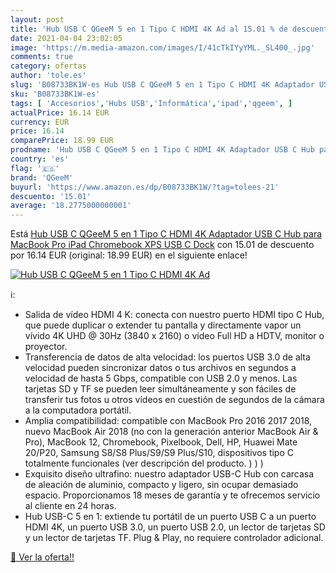 ```yaml
---
layout: post
title: 'Hub USB C QGeeM 5 en 1 Tipo C HDMI 4K Ad al 15.01 % de descuento'
date: 2021-04-04 23:02:05
image: 'https://m.media-amazon.com/images/I/41cTkIYyYML._SL400_.jpg'
comments: true
category: ofertas
author: 'tole.es'
slug: 'B08733BK1W-es Hub USB C QGeeM 5 en 1 Tipo C HDMI 4K Adaptador USB C Hub...'
sku: 'B08733BK1W-es'
tags: [ 'Accesorios','Hubs USB','Informática','ipad','qgeem', ]
actualPrice: 16.14 EUR
currency: EUR
price: 16.14
comparePrice: 18.99 EUR
prodname: 'Hub USB C QGeeM 5 en 1 Tipo C HDMI 4K Adaptador USB C Hub para MacBook Pro iPad  Chromebook  XPS USB C Dock'
country: 'es'
flag: '🇪🇸'
brand: 'QGeeM'
buyurl: 'https://www.amazon.es/dp/B08733BK1W/?tag=tolees-21'
descuento: '15.01'
average: '18.2775000000001'
---
```


Está [Hub USB C QGeeM 5 en 1 Tipo C HDMI 4K Adaptador USB C Hub para MacBook Pro iPad  Chromebook  XPS USB C Dock](https://www.amazon.es/dp/B08733BK1W/?tag=tolees-21) con 15.01 de descuento por 16.14 EUR (original: 18.99 EUR) en el siguiente enlace!

[![Hub USB C QGeeM 5 en 1 Tipo C HDMI 4K Ad](https://m.media-amazon.com/images/I/41cTkIYyYML._SL400_.jpg)](https://www.amazon.es/dp/B08733BK1W/?tag=tolees-21)

ℹ️:

- Salida de vídeo HDMI 4 K: conecta con nuestro puerto HDMI tipo C Hub, que puede duplicar o extender tu pantalla y directamente vapor un vívido 4K UHD @ 30Hz (3840 x 2160) o vídeo Full HD a HDTV, monitor o proyector.
- Transferencia de datos de alta velocidad: los puertos USB 3.0 de alta velocidad pueden sincronizar datos o tus archivos en segundos a velocidad de hasta 5 Gbps, compatible con USB 2.0 y menos. Las tarjetas SD y TF se pueden leer simultáneamente y son fáciles de transferir tus fotos u otros vídeos en cuestión de segundos de la cámara a la computadora portátil.
- Amplia compatibilidad: compatible con MacBook Pro 2016 2017 2018, nuevo MacBook Air 2018 (no con la generación anterior MacBook Air & Pro), MacBook 12, Chromebook, Pixelbook, Dell, HP, Huawei Mate 20/P20, Samsung S8/S8 Plus/S9/S9 Plus/S10, dispositivos tipo C totalmente funcionales (ver descripción del producto. ) ) )
- Exquisito diseño ultrafino: nuestro adaptador USB-C Hub con carcasa de aleación de aluminio, compacto y ligero, sin ocupar demasiado espacio. Proporcionamos 18 meses de garantía y te ofrecemos servicio al cliente en 24 horas.
- Hub USB-C 5 en 1: extiende tu portátil de un puerto USB C a un puerto HDMI 4K, un puerto USB 3.0, un puerto USB 2.0, un lector de tarjetas SD y un lector de tarjetas TF. Plug & Play, no requiere controlador adicional.

[🛒 Ver la oferta!!](https://www.amazon.es/dp/B08733BK1W/?tag=tolees-21)
